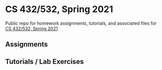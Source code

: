 # CS 432/532, Spring 2021

Public repo for homework assignments, tutorials, and associated files for [CS 432/532, Spring 2021](https://www.cs.odu.edu/~mweigle/CS432-S21)

## Assignments

## Tutorials / Lab Exercises
